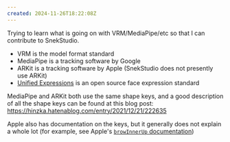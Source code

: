 ```yaml
---
created: 2024-11-26T18:22:08Z
---
```


Trying to learn what is going on with VRM/MediaPipe/etc so that I can contribute to SnekStudio.

- VRM is the model format standard
- MediaPipe is a tracking software by Google
- ARKit is a tracking software by Apple (SnekStudio does not presently use ARKit)
- [Unified Expressions](https://docs.vrcft.io/docs/tutorial-avatars/tutorial-avatars-extras/unified-blendshapes#ue-base-shapes) is an open source face expression standard

MediaPipe and ARKit both use the same shape keys, and a good description of all the shape keys can be found at this blog post: https://hinzka.hatenablog.com/entry/2021/12/21/222635

Apple also has documentation on the keys, but it generally does not explain a whole lot (for example, see Apple's [`browInnerUp` documentation](https://developer.apple.com/documentation/arkit/arfaceanchor/blendshapelocation/2928264-browinnerup))
